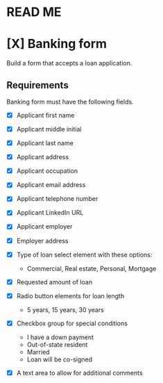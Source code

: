 # READ ME

# [X] Banking form
Build a form that accepts a loan application. 

## Requirements

Banking form must have the following fields.

- [X] Applicant first name
- [X] Applicant middle initial
- [X] Applicant last name

- [X] Applicant address
- [X] Applicant occupation

- [X] Applicant email address
- [X] Applicant telephone number
- [X] Applicant LinkedIn URL

- [X] Applicant employer
- [X] Employer address

- [X] Type of loan select element with these options:
    - Commercial, Real estate, Personal, Mortgage

- [X] Requested amount of loan
- [X] Radio button elements for loan length
    - 5 years, 15 years, 30 years

- [X] Checkbox group for special conditions
    - I have a down payment
    - Out-of-state resident
    - Married
    - Loan will be co-signed

- [X] A text area to allow for additional comments


